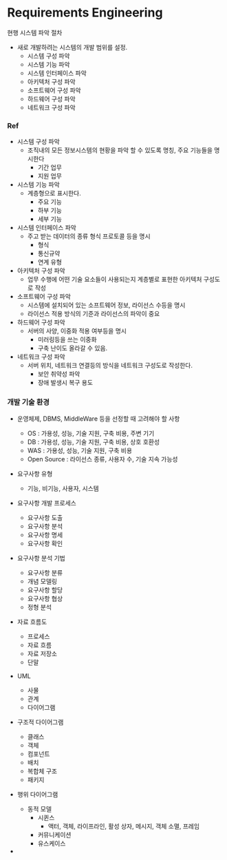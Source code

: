 # Requirements Engineering

현행 시스템 파악 절차

* 새로 개발하려는 시스템의 개발 범위를 설정. 
  * 시스템 구성 파악
  * 시스템 기능 파악
  * 시스템 인터페이스 파악 
  * 아키텍처 구성 파악
  * 소프트웨어 구성 파악 
  * 하드웨어 구성 파악
  * 네트워크 구성 파악

### Ref

* 시스템 구성 파악
  * 조직내의 모든 정보시스템의 현황을 파악 할 수 있도록 명칭, 주요 기능들을 명시한다
    * 기간 업무
    * 지원 업무 
* 시스템 기능 파악
  * 계층형으로 표시한다.
    * 주요 기능
    * 하부 기능
    * 세부 기능
* 시스템 인터페이스 파악
  * 주고 받는 데이터의 종류 형식 프로토콜 등을 명시
    * 형식
    * 통신규약
    * 연계 유형 
* 아키텍처 구성 파악
  * 업무 수행에 어떤 기술 요소들이 사용되는지 계층별로 표현한 아키텍처 구성도로 작성
* 소프트웨어 구성 파악
  * 시스템에 설치되어 있는 소프트웨어 정보, 라이선스 수등을 명시
  * 라이선스 적용 방식의 기준과 라이선스의 파악이 중요
* 하드웨어 구성 파악
  * 서버의 사양, 이중화 적용 여부등을 명시 
    * 미러링등을 쓰는 이중화
    * 구축 난이도 올라갈 수 있음.
* 네트워크 구성 파악
  * 서버 위치, 네트워크 연결등의 방식을 네트워크 구성도로 작성한다.
    * 보안 취약성 파악
    * 장애 발생시 복구 용도



### 개발 기술 환경

* 운영체제, DBMS, MiddleWare 등을 선정할 때 고려해야 할 사항
  * OS : 가용성, 성능, 기술 지원, 구축 비용, 주변 기기
  * DB : 가용성, 성능, 기술 지원, 구축 비용, 상호 호환성
  * WAS : 가용성, 성능, 기술 지원, 구축 비용
  * Open Source : 라이선스 종류, 사용자 수, 기술 지속 가능성
* 요구사항 유형
  * 기능, 비기능, 사용자, 시스템
* 요구사항 개발 프로세스
  * 요구사항 도출
  * 요구사항 분석
  * 요구사항 명세
  * 요구사항 확인
* 요구사항 분석 기법
  * 요구사항 분류
  * 개념 모델링
  * 요구사항 할당
  * 요구사항 협상
  * 정형 분석
* 자료 흐름도

  * 프로세스
  * 자료 흐름
  * 자료 저장소
  * 단말

* UML
  * 사물
  * 관계
  * 다이어그램 
* 구조적 다이어그램
  * 클래스
  * 객체
  * 컴포넌트
  * 배치
  * 복합체 구조
  * 패키지
* 행위 다이어그램
  * 동적 모델
    * 시퀸스
      * 액터, 객체, 라이프라인, 활성 상자, 메시지, 객체 소멸, 프레임
    * 커뮤니케이션
    * 유스케이스
* 






